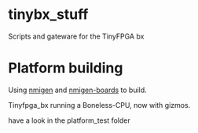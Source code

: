 # tinybx_stuff
Scripts and gateware for the TinyFPGA bx

# Platform building

Using [nmigen](https://github.com/m-labs/nmigen) and [nmigen-boards](https://github.com/m-labs/nmigen-boards) to build.

Tinyfpga_bx running a Boneless-CPU, now with gizmos. 

have a look in the platform_test folder
